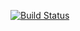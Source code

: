 [![Build Status](https://dev.azure.com/Martin-DevLab/MealCoupons/_apis/build/status/MealCoupons-CI)](https://dev.azure.com/Martin-DevLab/MealCoupons/_build/latest?definitionId=3)
